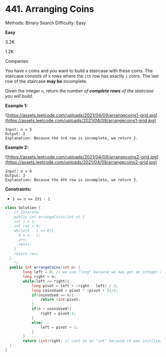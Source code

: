 # 441. Arranging Coins

Methods: Binary Search
Difficulty: Easy

**Easy**

3.2K

1.2K

Companies

You have `n` coins and you want to build a staircase with these coins. The staircase consists of `k` rows where the `ith` row has exactly `i` coins. The last row of the staircase **may be** incomplete.

Given the integer `n`, return *the number of **complete rows** of the staircase you will build*.

**Example 1:**

![https://assets.leetcode.com/uploads/2021/04/09/arrangecoins1-grid.jpg](https://assets.leetcode.com/uploads/2021/04/09/arrangecoins1-grid.jpg)

```
Input: n = 5
Output: 2
Explanation: Because the 3rd row is incomplete, we return 2.

```

**Example 2:**

![https://assets.leetcode.com/uploads/2021/04/09/arrangecoins2-grid.jpg](https://assets.leetcode.com/uploads/2021/04/09/arrangecoins2-grid.jpg)

```
Input: n = 8
Output: 3
Explanation: Because the 4th row is incomplete, we return 3.

```

**Constraints:**

- `1 <= n <= 231 - 1`

```java
class Solution {
	/* Interate
	public int arrangeCoins(int n) {
    int i = 1;
    int res = 0;
    while(n - i >= 0){
      n = n - i;
      i++;
      res++;
    }
    return res;
  }
	*/
  public int arrangeCoins(int n) {
		long left = 0; // we use "long" because we may get an integer overflow
		long right = n;
		while(left <= right){
			long pivot = left + (right - left) / 2;
			long coinsUsed = pivot * (pivot + 1)/2;
			if(coinsUsed == n){
				return (int)pivot;
			}
			if(n < coinsUsed){
				right = pivot-1;
			}
			else{
				left = pivot + 1;
			}
		}
		return (int)right; // cast as an "int" because it was initiliazed as a "long"
  }
}
```